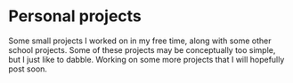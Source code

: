 # Personal projects
Some small projects I worked on in my free time, along with some other school projects. Some of these projects may be conceptually too simple, but I just like to dabble. 
Working on some more projects that I will hopefully post soon.
